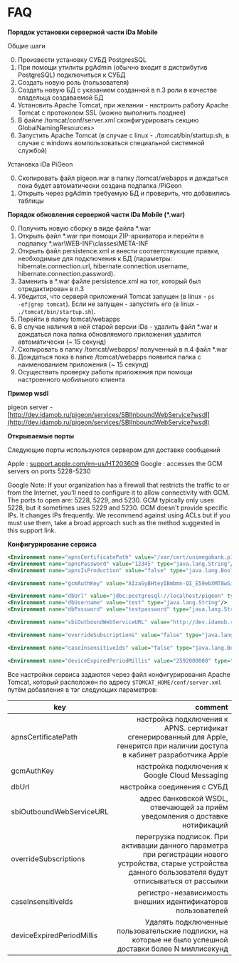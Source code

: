 # FAQ

**Порядок установки серверной части iDa Mobile**

Общие шаги

0. Произвести установку СУБД PostgresSQL
0. При помощи утилиты pgAdmin (обычно входит в дистрибутив PostgreSQL) подключиться к СУБД
0. Создать новую роль (пользователя)
0. Создать новую БД с указанием созданной в п.3 роли в качестве владельца создаваемой БД
0. Установить Apache Tomcat, при желании - настроить работу Apache Tomcat с протоколом SSL (можно выполнить позднее)
0. В файле /tomcat/conf/server.xml сконфигурировать секцию GlobalNamingResources>
0. Запустить Apache Tomcat (в случае с linux - ./tomcat/bin/startup.sh, в случае с windows вомпользоваться специальной системной службой)

Установка iDa PiGeon

0. Скопировать файл pigeon.war в папку /tomcat/webapps и дождаться пока будет автоматически создана подпапка /PiGeon
0. Открыть через pgAdmin требуемую БД и проверить, что добавились таблицы

**Порядок обновления серверной части iDa Mobile (*.war)**

0. Получить новую сборку в виде файла *.war
0. Открыть файл *.war при помощи ZIP-архиватора и перейти в подпапку *.war\WEB-INF\classes\META-INF
0. Открыть файл persistence.xml и внести соответствующие правки, необходимые для подключения к БД (параметры: hibernate.connection.url, hibernate.connection.username, hibernate.connection.password).
0. Заменить в *.war файле persistence.xml на тот, который был отредактирован в п.3
0. Убедится, что серверй приложений Tomcat запущен (в linux - <code>ps -ef|grep tomcat</code>). Если не запущен - запустить его (в linux - <code>./tomcat/bin/startup.sh</code>).
0. Перейти в папку tomcat/webapps
0. В случае наличия в ней старой версии iDa - удалить файл *.war и дождаться пока папка обновляемого приложения удалится автоматически (~ 15 секунд)
0. Скопировать в папку /tomcat/webapps/ полученный в п.4 файл *.war
0. Дождаться пока в папке /tomcat/webapps появится папка с наименованием приложения (~ 15 секунд)
0. Осуществить проверку работы приложения при помощи настроенного мобильного клиента

**Пример wsdl**

pigeon server - [http://dev.idamob.ru/pigeon/services/SBIInboundWebService?wsdl](http://dev.idamob.ru/pigeon/services/SBIInboundWebService?wsdl)

**Открываемые порты**

Следующие порты используются сервером для доставке сообщений

Apple : [support.apple.com/en-us/HT203609](https://support.apple.com/en-us/HT203609)
Google : accesses the GCM servers on ports 5228-5230

<aside class="error">
Google Note: If your organization has a firewall that restricts the traffic to or from the Internet, you'll need to configure it to allow connectivity with GCM. The ports to open are: 5228, 5229, and 5230. GCM typically only uses 5228, but it sometimes uses 5229 and 5230. GCM doesn't provide specific IPs. It changes IPs frequently. We recommend against using ACLs but if you must use them, take a broad approach such as the method suggested in this support link.
</aside>

**Конфигурирование сервиса**

```xml
<Environment name="apnsCertificatePath" value="/var/cert/unimegabank.p12" type="java.lang.String"/>
<Environment name="apnsPassword" value="12345" type="java.lang.String"/>
<Environment name="apnsIsProduction" value="false" type="java.lang.Boolean"/>

<Environment name="gcmAuthKey" value="AIzaSyBHteyIBmbmn-QI_E59ebXMT8wSihlwApg" type="java.lang.String"/>

<Environment name="dbUrl" value="jdbc:postgresql://localhost/pigeon" type="java.lang.String"/>
<Environment name="dbUsername" value="test" type="java.lang.String"/>
<Environment name="dbPassword" value="testpassword" type="java.lang.String"/>

<Environment name="sbiOutboundWebServiceURL" value="http://dev.idamob.ru/sbi-outbound-stub/services/SBIOutboundStub" type="java.lang.String"/>

<Environment name="overrideSubscriptions" value="false" type="java.lang.Boolean"/>

<Environment name="caseInsensitiveIds" value="false" type="java.lang.Boolean"/>

<Environment name="deviceExpiredPeriodMillis" value="2592000000" type="java.lang.Long"/>
```

Все настройки сервиса задаются через файл конфигурирования Apache Tomcat, который расположен по адресу ``$TOMCAT_HOME/conf/server.xml`` путём добавления в тэг <GlobalNamingResources> следующих параметров:

key | comment
--- | ---:
apnsCertificatePath | настройка подключения к APNS. сертификат сгенерированный для Apple, генерится при наличии доступа в кабинет разработчика Apple
gcmAuthKey | настройка подключения к Google Cloud Messaging
dbUrl | настройка соединения с СУБД
sbiOutboundWebServiceURL | адрес банковской WSDL, отвечающей за приём уведомления о доставке нотификаций
overrideSubscriptions | перегрузка подписок. При активации данного параметра при регистрации нового устройства, старые устройства данного бользователя будут отписываться от рассылки
caseInsensitiveIds | регистро-независимость внешних идентификаторов пользователей
deviceExpiredPeriodMillis | Удалять подключенные пользовательские подписки, на которые не было успешной доставки более N миллисекунд
